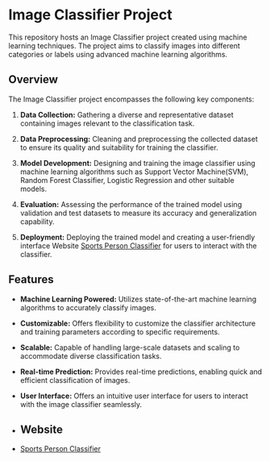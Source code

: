 # Image Classifier Project

This repository hosts an Image Classifier project created using machine learning techniques. The project aims to classify images into different categories or labels using advanced machine learning algorithms.

## Overview

The Image Classifier project encompasses the following key components:

1. **Data Collection:** Gathering a diverse and representative dataset containing images relevant to the classification task.

2. **Data Preprocessing:** Cleaning and preprocessing the collected dataset to ensure its quality and suitability for training the classifier.

3. **Model Development:** Designing and training the image classifier using machine learning algorithms such as Support Vector Machine(SVM), Random Forest Classifier, Logistic Regression and other suitable models.

4. **Evaluation:** Assessing the performance of the trained model using validation and test datasets to measure its accuracy and generalization capability.

5. **Deployment:** Deploying the trained model and creating a user-friendly interface Website [Sports Person Classifier](https://image-classifier-nine.vercel.app/)
 for users to interact with the classifier.

## Features

- **Machine Learning Powered:** Utilizes state-of-the-art machine learning algorithms to accurately classify images.
  
- **Customizable:** Offers flexibility to customize the classifier architecture and training parameters according to specific requirements.

- **Scalable:** Capable of handling large-scale datasets and scaling to accommodate diverse classification tasks.

- **Real-time Prediction:** Provides real-time predictions, enabling quick and efficient classification of images.

- **User Interface:** Offers an intuitive user interface for users to interact with the image classifier seamlessly.

- ## Website

- [Sports Person Classifier](https://image-classifier-nine.vercel.app/)
